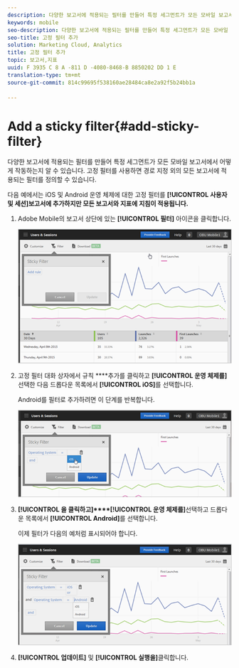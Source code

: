 ```yaml
---
description: 다양한 보고서에 적용되는 필터를 만들어 특정 세그먼트가 모든 모바일 보고서에서 어떻게 작동하는지 알 수 있습니다. 고정 필터를 사용하면 경로 지정 외의 모든 보고서에 적용되는 필터를 정의할 수 있습니다.
keywords: mobile
seo-description: 다양한 보고서에 적용되는 필터를 만들어 특정 세그먼트가 모든 모바일 보고서에서 어떻게 작동하는지 알 수 있습니다. 고정 필터를 사용하면 경로 지정 외의 모든 보고서에 적용되는 필터를 정의할 수 있습니다.
seo-title: 고정 필터 추가
solution: Marketing Cloud, Analytics
title: 고정 필터 추가
topic: 보고서,지표
uuid: F 3935 C 8 A -811 D -4080-8468-B 8850202 DD 1 E
translation-type: tm+mt
source-git-commit: 814c99695f538160ae28484ca8e2a92f5b24bb1a

---
```



# Add a sticky filter{#add-sticky-filter}

다양한 보고서에 적용되는 필터를 만들어 특정 세그먼트가 모든 모바일 보고서에서 어떻게 작동하는지 알 수 있습니다. 고정 필터를 사용하면 경로 지정 외의 모든 보고서에 적용되는 필터를 정의할 수 있습니다.

다음 예에서는 iOS 및 Android 운영 체제에 대한 고정 필터를 **[!UICONTROL 사용자 및 세션]보고서에 추가하지만 모든 보고서와 지표에 지침이 적용됩니다.**

1. Adobe Mobile의 보고서 상단에 있는 **[!UICONTROL 필터]** 아이콘을 클릭합니다.

   ![](assets/sticky-filters.png)

1. 고정 필터 대화 상자에서 규칙 ****&#x200B;추가를 클릭하고 **[!UICONTROL 운영 체제를]**&#x200B;선택한 다음 드롭다운 목록에서 **[!UICONTROL iOS]**&#x200B;를 선택합니다.

   Android를 필터로 추가하려면 이 단계를 반복합니다.

   ![](assets/sticky2.png)

1. **[!UICONTROL 을 클릭하고]****[!UICONTROL 운영 체제를]**&#x200B;선택하고 드롭다운 목록에서 **[!UICONTROL Android]**&#x200B;를 선택합니다.

   이제 필터가 다음의 예처럼 표시되어야 합니다.

   ![](assets/sticky3.png)

1. **[!UICONTROL 업데이트]** 및 **[!UICONTROL 실행을]**&#x200B;클릭합니다.
